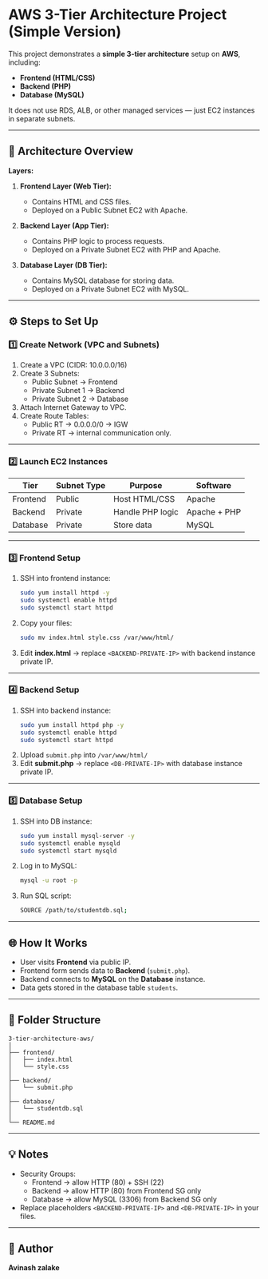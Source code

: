 # AWS 3-Tier Architecture Project (Simple Version)

This project demonstrates a **simple 3-tier architecture** setup on **AWS**, including:
- **Frontend (HTML/CSS)**
- **Backend (PHP)**
- **Database (MySQL)**

It does not use RDS, ALB, or other managed services — just EC2 instances in separate subnets.

---

## 🧩 Architecture Overview

**Layers:**
1. **Frontend Layer (Web Tier):**
   - Contains HTML and CSS files.
   - Deployed on a Public Subnet EC2 with Apache.

2. **Backend Layer (App Tier):**
   - Contains PHP logic to process requests.
   - Deployed on a Private Subnet EC2 with PHP and Apache.

3. **Database Layer (DB Tier):**
   - Contains MySQL database for storing data.
   - Deployed on a Private Subnet EC2 with MySQL.

---

## ⚙️ Steps to Set Up

### 1️⃣ Create Network (VPC and Subnets)

1. Create a VPC (CIDR: 10.0.0.0/16)
2. Create 3 Subnets:
   - Public Subnet → Frontend
   - Private Subnet 1 → Backend
   - Private Subnet 2 → Database
3. Attach Internet Gateway to VPC.
4. Create Route Tables:
   - Public RT → 0.0.0.0/0 → IGW
   - Private RT → internal communication only.

---

### 2️⃣ Launch EC2 Instances

| Tier | Subnet Type | Purpose | Software |
|------|--------------|----------|-----------|
| Frontend | Public | Host HTML/CSS | Apache |
| Backend | Private | Handle PHP logic | Apache + PHP |
| Database | Private | Store data | MySQL |

---

### 3️⃣ Frontend Setup

1. SSH into frontend instance:
   ```bash
   sudo yum install httpd -y
   sudo systemctl enable httpd
   sudo systemctl start httpd
   ```
2. Copy your files:
   ```bash
   sudo mv index.html style.css /var/www/html/
   ```
3. Edit **index.html** → replace `<BACKEND-PRIVATE-IP>` with backend instance private IP.

---

### 4️⃣ Backend Setup

1. SSH into backend instance:
   ```bash
   sudo yum install httpd php -y
   sudo systemctl enable httpd
   sudo systemctl start httpd
   ```
2. Upload `submit.php` into `/var/www/html/`
3. Edit **submit.php** → replace `<DB-PRIVATE-IP>` with database instance private IP.

---

### 5️⃣ Database Setup

1. SSH into DB instance:
   ```bash
   sudo yum install mysql-server -y
   sudo systemctl enable mysqld
   sudo systemctl start mysqld
   ```
2. Log in to MySQL:
   ```bash
   mysql -u root -p
   ```
3. Run SQL script:
   ```bash
   SOURCE /path/to/studentdb.sql;
   ```

---

## 🌐 How It Works

- User visits **Frontend** via public IP.
- Frontend form sends data to **Backend** (`submit.php`).
- Backend connects to **MySQL** on the **Database** instance.
- Data gets stored in the database table `students`.

---

## 📁 Folder Structure

```
3-tier-architecture-aws/
│
├── frontend/
│   ├── index.html
│   └── style.css
│
├── backend/
│   └── submit.php
│
├── database/
│   └── studentdb.sql
│
└── README.md
```

---

## 💡 Notes

- Security Groups:
  - Frontend → allow HTTP (80) + SSH (22)
  - Backend → allow HTTP (80) from Frontend SG only
  - Database → allow MySQL (3306) from Backend SG only
- Replace placeholders `<BACKEND-PRIVATE-IP>` and `<DB-PRIVATE-IP>` in your files.

---

## 🏁 Author
**Avinash zalake**
